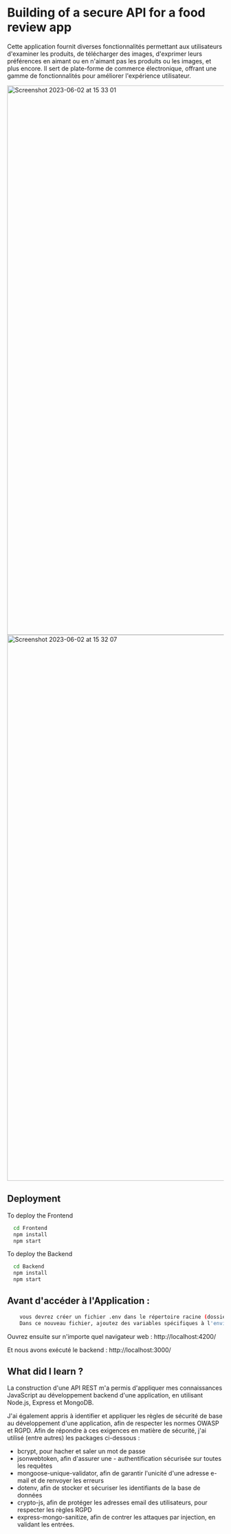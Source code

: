 
# Building of a secure API for a food review app

Cette application fournit diverses fonctionnalités permettant aux utilisateurs d'examiner les produits, de télécharger des images, d'exprimer leurs préférences en aimant ou en n'aimant pas les produits ou les images, et plus encore. Il sert de plate-forme de commerce électronique, offrant une gamme de fonctionnalités pour améliorer l'expérience utilisateur.



<img width="1275" alt="Screenshot 2023-06-02 at 15 33 01" src="https://github.com/Ayushch12/Buld-a-secure-API/assets/96380226/bd81421e-7aae-453a-b99f-750644404c7c">


<img width="1267" alt="Screenshot 2023-06-02 at 15 32 07" src="https://github.com/Ayushch12/Buld-a-secure-API/assets/96380226/84277751-3c2f-4c9d-a3bc-86992581e95b">


## Deployment

To deploy the Frontend

```bash
  cd Frontend
  npm install
  npm start
```


To deploy the Backend

```bash
  cd Backend
  npm install
  npm start
```

## Avant d'accéder à l'Application :



```bash
    vous devrez créer un fichier .env dans le répertoire racine (dossier arrière).
    Dans ce nouveau fichier, ajoutez des variables spécifiques à l'environnement sur de nouvelles lignes sous la forme NAME=VALUE, comme ci-dessous :


```


Ouvrez ensuite sur n'importe quel navigateur web : http://localhost:4200/

Et nous avons exécuté le backend : http://localhost:3000/




## What did I learn ?
 La construction d'une API REST m'a permis d'appliquer mes connaissances JavaScript au développement backend d'une application, en utilisant Node.js, Express et MongoDB.

J'ai également appris à identifier et appliquer les règles de sécurité de base au développement d'une application, afin de respecter les normes OWASP et RGPD.
Afin de répondre à ces exigences en matière de sécurité, j'ai utilisé (entre autres) les packages ci-dessous :

- bcrypt, pour hacher et saler un mot de passe
- jsonwebtoken, afin d'assurer une - authentification sécurisée sur toutes les requêtes
- mongoose-unique-validator, afin de garantir l'unicité d'une adresse e-mail et de renvoyer les erreurs
- dotenv, afin de stocker et sécuriser les identifiants de la base de données
- crypto-js, afin de protéger les adresses email des utilisateurs, pour respecter les règles RGPD
- express-mongo-sanitize, afin de contrer les attaques par injection, en validant les entrées.



